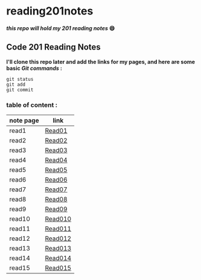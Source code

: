 # reading201notes
#### *this repo will hold my 201 reading notes* :smile:

## Code 201 Reading Notes
**I'll clone this repo later and add the links for my pages, and here are some basic _Git commands_ :**
```
git status
git add
git commit
```
### table of content :


 note page | link |
 ------------ | ------------- |
 read1 | [Read01](https://haleemah-163.github.io/reading201notes/class-01) |
 read2 | [Read02](https://haleemah-163.github.io/reading201notes/class-02) |
 read3 | [Read03](https://haleemah-163.github.io/reading201notes/class-03) |
 read4 | [Read04](https://haleemah-163.github.io/reading201notes/class-04) |
 read5 | [Read05](https://haleemah-163.github.io/reading201notes/class-05) |
 read6 | [Read06](https://haleemah-163.github.io/reading201notes/class-06) |
 read7 | [Read07](https://haleemah-163.github.io/reading201notes/class-07) |
 read8 | [Read08](https://haleemah-163.github.io/reading201notes/class-08) |
 read9 | [Read09](https://haleemah-163.github.io/reading201notes/class-09) |
 read10| [Read010]() |
 read11| [Read011]() |
 read12| [Read012]() |
 read13| [Read013]() |
 read14| [Read014]() |
 read15| [Read015]() |
          
